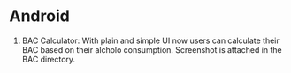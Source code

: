 # Android

1. BAC Calculator: With plain and simple UI now users can calculate their BAC based on their alcholo consumption.
   Screenshot is attached in the BAC directory.
